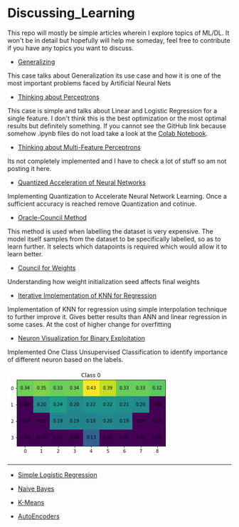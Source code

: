 # Discussing_Learning
This repo will mostly be simple articles wherein I explore topics of ML/DL. It won't be in detail but hopefully will help me someday, feel free to contribute if you have any topics you want to discuss.

* [Generalizing](https://github.com/AmanPriyanshu/Discussing_Learning/blob/master/Generalizing_over_a_cup_of_TF.ipynb)

This case talks about Generalization its use case and how it is one of the most important problems faced by Artificial Neural Nets

* [Thinking about Perceptrons](https://github.com/AmanPriyanshu/Discussing_Learning/blob/master/Discussing_the_Perception_of_Perceptrons.ipynb)

This case is simple and talks about Linear and Logistic Regression for a single feature. I don't think this is the best optimization or the most optimal results but definitely something. If you cannot see the GitHub link because somehow .ipynb files do not load take a look at the [Colab Notebook](https://colab.research.google.com/drive/1ZZMGsR8xA2eEqUGrWgSt8EVNoSkdffUm?usp=sharing).

* [Thinking about Multi-Feature Perceptrons]()

Its not completely implemented and I have to check a lot of stuff so am not posting it here.

* [Quantized Acceleration of Neural Networks]()

Implementing Quantization to Accelerate Neural Network Learning. Once a sufficient accuracy is reached remove Quantization and cotinue.

* [Oracle-Council Method](https://github.com/AmanPriyanshu/Discussing_Learning/blob/master/The_Oracle_and_the_Council.ipynb)

This method is used when labelling the dataset is very expensive. The model itself samples from the dataset to be specifically labelled, so as to learn further. It selects which datapoints is required which would allow it to learn better.

* [Council for Weights](https://github.com/AmanPriyanshu/Discussing_Learning/blob/master/Council_for_Weights.ipynb)

Understanding how weight initialization seed affects final weights

* [Iterative Implementation of KNN for Regression](https://github.com/AmanPriyanshu/Discussing_Learning/blob/master/Iterative_Implementation_of_KNN.ipynb)

Implementation of KNN for regression using simple interpolation technique to further improve it. Gives better results than ANN and linear regression in some cases. At the cost of higher change for overfitting

* [Neuron Visualization for Binary Exploitation](https://github.com/AmanPriyanshu/Discussing_Learning/blob/master/NeuralNetFiring.ipynb)

Implemented One Class Unsupervised Classification to identify importance of different neuron based on the labels.

![Class - 0](https://github.com/AmanPriyanshu/Discussing_Learning/blob/master/images/class0nnv.png)

--------

* [Simple Logistic Regression](https://github.com/AmanPriyanshu/Discussing_Learning/blob/master/Logistic_Regression.ipynb)

* [Naive Bayes](https://github.com/AmanPriyanshu/Discussing_Learning/blob/master/Naive_Bayes_and_K_Means.ipynb)

* [K-Means](https://github.com/AmanPriyanshu/Discussing_Learning/blob/master/Naive_Bayes_and_K_Means.ipynb)

* [AutoEncoders](https://github.com/AmanPriyanshu/Discussing_Learning/blob/master/AutoEncoders.ipynb)
